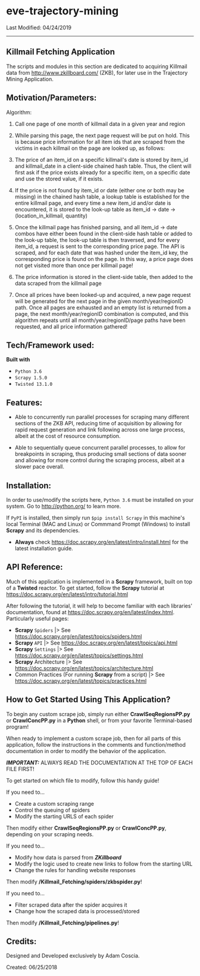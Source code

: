 # eve-trajectory-mining #

Last Modified: 04/24/2019

-----

## Killmail Fetching Application

The scripts and modules in this section are dedicated to acquiring Killmail
data from http://www.zkillboard.com/ (ZKB), for later use in the Trajectory 
Mining Application.

## Motivation/Parameters:

Algorithm:

1. Call one page of one month of killmail data in a given year and region

2. While parsing this page, the next page request will be put on hold. This is
   because price information for all item ids that are scraped from the
   victims in each killmail on the page are looked up, as follows:

  1. The price of an item_id on a specific killmail's date is stored by
     item_id and killmail_date in a client-side chained hash table. Thus, the
     client will first ask if the price exists already for a specific item, on
     a specific date and use the stored value, if it exists.  

  2. If the price is not found by item_id or date (either one or both may be
     missing) in the chained hash table, a lookup table is established for the
     entire killmail page, and every time a new item_id and/or date is
     encountered, it is stored to the look-up table as item_id -> date ->
     (location_in_killmail, quantity)  

  3. Once the killmail page has finished parsing, and all item_id -> date
     combos have either been found in the client-side hash table or added to
     the look-up table, the look-up table is then traversed, and for every
     item_id, a request is sent to the corresponding price page. The API is
     scraped, and for each date that was hashed under the item_id key, the
     corresponding price is found on the page. In this way, a price page does
     not get visited more than once per killmail page!  

  4. The price information is stored in the client-side table, then added to
     the data scraped from the killmail page

3. Once all prices have been looked-up and acquired, a new page request will
   be generated for the next page in the given month/year/regionID path. Once
   all pages are exhausted and an empty list is returned from a page, the next
   month/year/regionID combination is computed, and this algorithm repeats
   until all month/year/regionID/page paths have been requested, and all price
   information gathered!  

## Tech/Framework used:

**Built with**
- `Python 3.6`
- `Scrapy 1.5.0`
- `Twisted 13.1.0`

## Features:

- Able to concurrently run parallel processes for scraping many different
  sections of the ZKB API, reducing time of acquisition by allowing for rapid
  request generation and link following across one large process, albeit at
  the cost of resource consumption.

- Able to sequentially queue concurrent parallel processes, to allow for
  breakpoints in scraping, thus producing small sections of data sooner and
  allowing for more control during the scraping process, albeit at a slower
  pace overall.

## Installation:

In order to use/modify the scripts here, `Python 3.6` must be installed on your
system. Go to http://python.org/ to learn more.

If `PyPI` is installed, then simply run `$pip install Scrapy` in this machine's
local Terminal (MAC and Linux) or Commmand Prompt (Windows) to install
**Scrapy** and its dependencies.
  - **Always** check https://doc.scrapy.org/en/latest/intro/install.html for
    the latest installation guide.

## API Reference:

Much of this application is implemented in a **Scrapy** framework, built on top
of a **Twisted** reactor. To get started, follow the **Scrapy** tutorial at https://doc.scrapy.org/en/latest/intro/tutorial.html

After following the tutorial, it will help to become familiar with each
libraries' documentation, found at https://doc.scrapy.org/en/latest/index.html.
Particularly useful pages:

- **Scrapy** `Spiders` |> See
  https://doc.scrapy.org/en/latest/topics/spiders.html
- **Scrapy** `API` |> See
  https://doc.scrapy.org/en/latest/topics/api.html
- **Scrapy** `Settings` |> See
  https://doc.scrapy.org/en/latest/topics/settings.html
- **Scrapy** Architecture |> See
  https://doc.scrapy.org/en/latest/topics/architecture.html
- Common Practices (For running **Scrapy** from a script) |> See
  https://doc.scrapy.org/en/latest/topics/practices.html

## How to Get Started Using This Application?

To begin any custom scrape job, simply run either **CrawlSeqRegionsPP.py** or
**CrawlConcPP.py** in a **Python** shell, or from your favorite
Terminal-based program!

When ready to implement a custom scrape job, then for all parts of this
application, follow the instructions in the comments and
function/method documentation in order to modify the behavior of the
application.

***IMPORTANT:*** ALWAYS READ THE DOCUMENTATION AT THE TOP OF EACH FILE FIRST!

To get started on which file to modify, follow this handy guide!

If you need to...
- Create a custom scraping range
- Control the queuing of spiders
- Modify the starting URLS of each spider  

Then modify either **CrawlSeqRegionsPP.py** or **CrawlConcPP.py**,
depending on your scraping needs.

If you need to...
- Modify how data is parsed from ***ZKillboard***
- Modify the logic used to create new links to follow from the starting URL
- Change the rules for handling website responses

Then modify **/Killmail_Fetching/spiders/zkbspider.py**!

If you need to...
- Filter scraped data after the spider acquires it
- Change how the scraped data is processed/stored

Then modify **/Killmail_Fetching/pipelines.py**!

## Credits:

Designed and Developed exclusively by Adam Coscia.

Created: 06/25/2018

